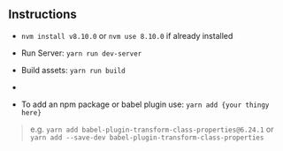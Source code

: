 ## Instructions

 * `nvm install v8.10.0` or `nvm use 8.10.0` if already installed

 * Run Server: `yarn run dev-server`
 
 * Build assets: `yarn run build`

 *
 
 * To add an npm package or babel plugin use: `yarn add {your thingy here}`
 
  > e.g. `yarn add babel-plugin-transform-class-properties@6.24.1`
  > or `yarn add --save-dev babel-plugin-transform-class-properties`


